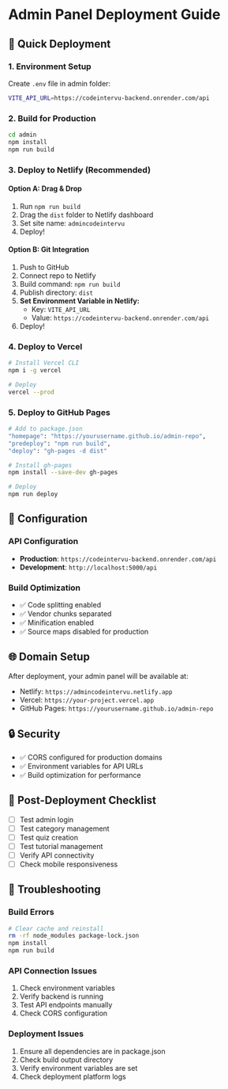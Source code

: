 # Admin Panel Deployment Guide

## 🚀 Quick Deployment

### 1. Environment Setup

Create `.env` file in admin folder:

```bash
VITE_API_URL=https://codeintervu-backend.onrender.com/api
```

### 2. Build for Production

```bash
cd admin
npm install
npm run build
```

### 3. Deploy to Netlify (Recommended)

#### Option A: Drag & Drop

1. Run `npm run build`
2. Drag the `dist` folder to Netlify dashboard
3. Set site name: `admincodeintervu`
4. Deploy!

#### Option B: Git Integration

1. Push to GitHub
2. Connect repo to Netlify
3. Build command: `npm run build`
4. Publish directory: `dist`
5. **Set Environment Variable in Netlify:**
   - Key: `VITE_API_URL`
   - Value: `https://codeintervu-backend.onrender.com/api`
6. Deploy!

### 4. Deploy to Vercel

```bash
# Install Vercel CLI
npm i -g vercel

# Deploy
vercel --prod
```

### 5. Deploy to GitHub Pages

```bash
# Add to package.json
"homepage": "https://yourusername.github.io/admin-repo",
"predeploy": "npm run build",
"deploy": "gh-pages -d dist"

# Install gh-pages
npm install --save-dev gh-pages

# Deploy
npm run deploy
```

## 🔧 Configuration

### API Configuration

- **Production**: `https://codeintervu-backend.onrender.com/api`
- **Development**: `http://localhost:5000/api`

### Build Optimization

- ✅ Code splitting enabled
- ✅ Vendor chunks separated
- ✅ Minification enabled
- ✅ Source maps disabled for production

## 🌐 Domain Setup

After deployment, your admin panel will be available at:

- Netlify: `https://admincodeintervu.netlify.app`
- Vercel: `https://your-project.vercel.app`
- GitHub Pages: `https://yourusername.github.io/admin-repo`

## 🔒 Security

- ✅ CORS configured for production domains
- ✅ Environment variables for API URLs
- ✅ Build optimization for performance

## 📝 Post-Deployment Checklist

- [ ] Test admin login
- [ ] Test category management
- [ ] Test quiz creation
- [ ] Test tutorial management
- [ ] Verify API connectivity
- [ ] Check mobile responsiveness

## 🚨 Troubleshooting

### Build Errors

```bash
# Clear cache and reinstall
rm -rf node_modules package-lock.json
npm install
npm run build
```

### API Connection Issues

1. Check environment variables
2. Verify backend is running
3. Test API endpoints manually
4. Check CORS configuration

### Deployment Issues

1. Ensure all dependencies are in package.json
2. Check build output directory
3. Verify environment variables are set
4. Check deployment platform logs

